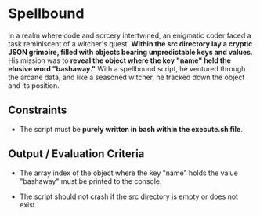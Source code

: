 # Spellbound

In a realm where code and sorcery intertwined, an enigmatic coder faced a task reminiscent of a witcher's quest. **Within the src directory lay a cryptic JSON grimoire, filled with objects bearing unpredictable keys and values**. His mission was to **reveal the object where the key "name" held the elusive word "bashaway."** With a spellbound script, he ventured through the arcane data, and like a seasoned witcher, he tracked down the object and its position.

## Constraints

- The script must be **purely written in bash within the execute.sh file**.

## Output / Evaluation Criteria

- The array index of the object where the key "name" holds the value "bashaway" must be printed to the console.

- The script should not crash if the src directory is empty or does not exist.
